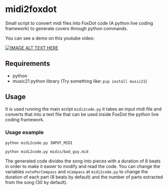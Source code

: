 # midi2foxdot

Small script to convert midi files into FoxDot code (A python live coding framework) to generate covers through python commands.

You can see a demo on this youtube video:

[![IMAGE ALT TEXT HERE](http://img.youtube.com/vi/fCMHcZfPvDA/0.jpg)](https://www.youtube.com/watch?v=fCMHcZfPvDA)

## Requirements

- python
- music21 python library (Try something like: `pip install music21`)

## Usage
It is used running the main script `midi2code.py` it takes an input midi file and converts that into a text file that can be used inside FoxDot the python live coding framework.

### Usage example

```
python midi2code.py INPUT_MIDI

python midi2code.py midis/bad_guy.mid
```

The generated code divides the song into pieces with a duration of 8 beats in order to make it easier to modify and read the code. You can change the variables `notePerCompass` and `nCompass` at `midi2code.py` to change the duration of each part (8 beats by default) and the number of parts extracted from the song (30 by default).
